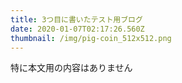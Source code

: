 ```yaml
---
title: 3つ目に書いたテスト用ブログ
date: 2020-01-07T02:17:26.560Z
thumbnail: /img/pig-coin_512x512.png
---
```

特に本文用の内容はありません
